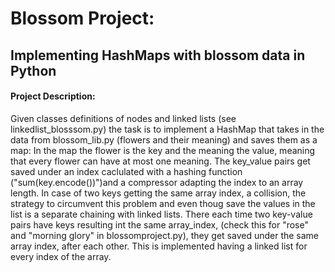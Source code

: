 # Blossom Project:

## Implementing HashMaps with blossom data in Python 

#### Project Description:
Given classes definitions of nodes and linked lists  (see linkedlist_blosssom.py)
the task is to implement a HashMap that takes in the data from blossom_lib.py (flowers and their meaning) 
and saves them as a map: In the map the flower is the key and the  meaning the value, meaning that every flower can have at most one meaning.
The key_value pairs get saved under an index caclulated with a hashing function ("sum(key.encode())")and a compressor adapting the index to an array length.
In case of two keys getting the same array index, a collision, the strategy to circumvent this problem and even thoug save the values in the list is a separate  chaining with linked lists.
There each time two key-value pairs have keys resulting int the same array_index, (check this for "rose" and "morning glory" in blossomproject.py), they get saved under the same array index, after each other. This is  implemented having a linked list for every index of the array.
